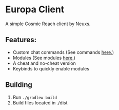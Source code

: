 # Europa Client
A simple Cosmic Reach client by Neuxs.

## Features:
- Custom chat commands (See commands [here.](./COMMANDS.md))
- Modules (See modules [here.](./MODULES.md))
- A cheat and no-cheat version
- Keybinds to quickly enable modules

## Building
1. Run `./gradlew build`
2. Build files located in ./dist